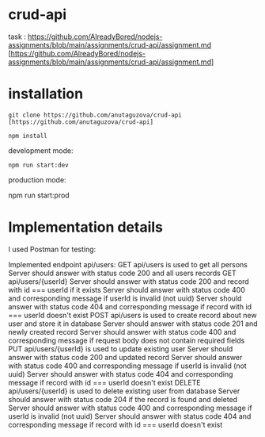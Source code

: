 # crud-api

task : https://github.com/AlreadyBored/nodejs-assignments/blob/main/assignments/crud-api/assignment.md [https://github.com/AlreadyBored/nodejs-assignments/blob/main/assignments/crud-api/assignment.md]

# installation

    git clone https://github.com/anutaguzova/crud-api [https://github.com/anutaguzova/crud-api]

    npm install


development mode:
 
    npm run start:dev

production mode:

   npm run start:prod  

# Implementation details

I used Postman for testing:

Implemented endpoint api/users:
GET api/users is used to get all persons
Server should answer with status code 200 and all users records
GET api/users/{userId}
Server should answer with status code 200 and record with id === userId if it exists
Server should answer with status code 400 and corresponding message if userId is invalid (not uuid)
Server should answer with status code 404 and corresponding message if record with id === userId doesn't exist
POST api/users is used to create record about new user and store it in database
Server should answer with status code 201 and newly created record
Server should answer with status code 400 and corresponding message if request body does not contain required fields
PUT api/users/{userId} is used to update existing user
Server should answer with status code 200 and updated record
Server should answer with status code 400 and corresponding message if userId is invalid (not uuid)
Server should answer with status code 404 and corresponding message if record with id === userId doesn't exist
DELETE api/users/{userId} is used to delete existing user from database
Server should answer with status code 204 if the record is found and deleted
Server should answer with status code 400 and corresponding message if userId is invalid (not uuid)
Server should answer with status code 404 and corresponding message if record with id === userId doesn't exist

